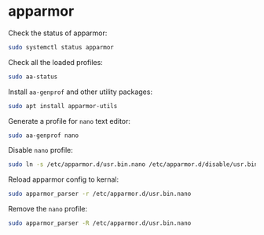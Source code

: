 # apparmor

Check the status of apparmor:
```bash
sudo systemctl status apparmor
```

Check all the loaded profiles:
```bash
sudo aa-status
```

Install `aa-genprof` and other utility packages:
```bash
sudo apt install apparmor-utils
```

Generate a profile for `nano` text editor: 
```bash
sudo aa-genprof nano
```

Disable `nano` profile:
```bash
sudo ln -s /etc/apparmor.d/usr.bin.nano /etc/apparmor.d/disable/usr.bin.nano
```

Reload apparmor config to kernal:
```bash
sudo apparmor_parser -r /etc/apparmor.d/usr.bin.nano
```

Remove the `nano` profile:
```bash
sudo apparmor_parser -R /etc/apparmor.d/usr.bin.nano
```

